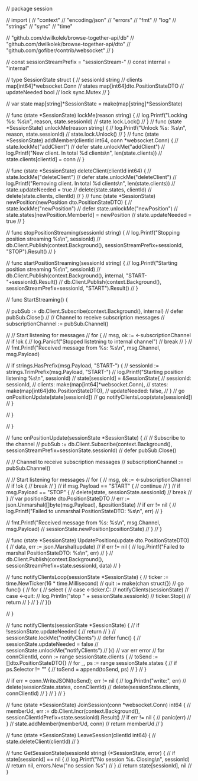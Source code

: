 // package session

// import (
// 	"context"
// 	"encoding/json"
// 	"errors"
// 	"fmt"
// 	"log"
// 	"strings"
// 	"sync"
// 	"time"

// 	"github.com/dwilkolek/browse-together-api/db"
// 	"github.com/dwilkolek/browse-together-api/dto"
// 	"github.com/gofiber/contrib/websocket"
// )

// const sessionStreamPrefix = "sessionStream-"
// const internal = "internal"

// type SessionState struct {
// 	sessionId    string
// 	clients      map[int64]*websocket.Conn
// 	states       map[int64]dto.PositionStateDTO
// 	updateNeeded bool
// 	lock         sync.Mutex
// }

// var state map[string]*SessionState = make(map[string]*SessionState)

// func (state *SessionState) lockMe(reason string) {
// 	log.Printf("Locking %s: %s\n", reason, state.sessionId)
// 	state.lock.Lock()
// }
// func (state *SessionState) unlockMe(reason string) {
// 	log.Printf("Unlock %s: %s\n", reason, state.sessionId)
// 	state.lock.Unlock()
// }
// func (state *SessionState) addMember(clientId int64, conn *websocket.Conn) {
// 	state.lockMe("addClient")
// 	defer state.unlockMe("addClient")
// 	log.Printf("New client. In total %d clients\n", len(state.clients))
// 	state.clients[clientId] = conn
// }

// func (state *SessionState) deleteClient(clientId int64) {
// 	state.lockMe("deleteClient")
// 	defer state.unlockMe("deleteClient")
// 	log.Printf("Removing client. In total %d clients\n", len(state.clients))
// 	state.updateNeeded = true
// 	delete(state.states, clientId)
// 	delete(state.clients, clientId)
// }
// func (state *SessionState) newPosition(newPosition dto.PositionStateDTO) {
// 	state.lockMe("newPosition")
// 	defer state.unlockMe("newPosition")
// 	state.states[newPosition.MemberId] = newPosition
// 	state.updateNeeded = true
// }

// func stopPositionStreaming(sessionId string) {
// 	log.Printf("Stopping position streaming %s\n", sessionId)
// 	db.Client.Publish(context.Background(), sessionStreamPrefix+sessionId, "STOP").Result()
// }

// func startPositionStreaming(sessionId string) {
// 	log.Printf("Starting position streaming %s\n", sessionId)
// 	db.Client.Publish(context.Background(), internal, "START-"+sessionId).Result()
// 	db.Client.Publish(context.Background(), sessionStreamPrefix+sessionId, "START").Result()
// }

// func StartStreaming() {

// 	pubSub := db.Client.Subscribe(context.Background(), internal)
// 	defer pubSub.Close()
// 	// Channel to receive subscription messages
// 	subscriptionChannel := pubSub.Channel()

// 	// Start listening for messages
// 	for {
// 		msg, ok := <-subscriptionChannel
// 		if !ok {
// 			log.Panicf("Stopped listetning to internal channel")
// 			break
// 		}
// 		// fmt.Printf("Received message from %s: %s\n", msg.Channel, msg.Payload)

// 		if strings.HasPrefix(msg.Payload, "START-") {
// 			sessionId := strings.TrimPrefix(msg.Payload, "START-")
// 			log.Printf("Starting position listening %s\n", sessionId)
// 			state[sessionId] = &SessionState{
// 				sessionId:    sessionId,
// 				clients:      make(map[int64]*websocket.Conn),
// 				states:       make(map[int64]dto.PositionStateDTO),
// 				updateNeeded: false,
// 			}
// 			go onPositionUpdate(state[sessionId])
// 			go notifyClientsLoop(state[sessionId])
// 		}

// 	}

// }

// func onPositionUpdate(sessionState *SessionState) {
// 	// Subscribe to the channel
// 	pubSub := db.Client.Subscribe(context.Background(), sessionStreamPrefix+sessionState.sessionId)
// 	defer pubSub.Close()

// 	// Channel to receive subscription messages
// 	subscriptionChannel := pubSub.Channel()

// 	// Start listening for messages
// 	for {
// 		msg, ok := <-subscriptionChannel
// 		if !ok {
// 			break
// 		}
// 		if msg.Payload == "START" {
// 			continue
// 		}
// 		if msg.Payload == "STOP" {
// 			delete(state, sessionState.sessionId)
// 			break
// 		}
// 		var positionState dto.PositionStateDTO
// 		err := json.Unmarshal([]byte(msg.Payload), &positionState)
// 		if err != nil {
// 			log.Printf("Failed to unmarshal PositionStateDTO: %s\n", err)
// 		}

// 		fmt.Printf("Received message from %s: %s\n", msg.Channel, msg.Payload)
// 		sessionState.newPosition(positionState)
// 	}
// }

// func (state *SessionState) UpdatePosition(update dto.PositionStateDTO) {
// 	data, err := json.Marshal(update)
// 	if err != nil {
// 		log.Printf("Failed to marshal PositionStateDTO: %s\n", err)
// 	}
// 	db.Client.Publish(context.Background(), sessionStreamPrefix+state.sessionId, data)
// }

// func notifyClientsLoop(sessionState *SessionState) {
// 	ticker := time.NewTicker(16 * time.Millisecond)
// 	quit := make(chan struct{})
// 	go func() {
// 		for {
// 			select {
// 			case <-ticker.C:
// 				notifyClients(sessionState)
// 			case <-quit:
// 				log.Println("stop " + sessionState.sessionId)
// 				ticker.Stop()
// 				return
// 			}
// 		}
// 	}()

// }

// func notifyClients(sessionState *SessionState) {
// 	if !sessionState.updateNeeded {
// 		return
// 	}
// 	sessionState.lockMe("notifyClients")
// 	defer func() {
// 		sessionState.updateNeeded = false
// 		sessionState.unlockMe("notifyClients")
// 	}()
// 	var err error
// 	for connClientId, conn := range sessionState.clients {
// 		toSend := []dto.PositionStateDTO{}
// 		for _, ps := range sessionState.states {
// 			if ps.Selector != "" {
// 				toSend = append(toSend, ps)
// 			}
// 		}

// 		if err = conn.WriteJSON(toSend); err != nil {
// 			log.Println("write:", err)
// 			delete(sessionState.states, connClientId)
// 			delete(sessionState.clients, connClientId)
// 		}
// 	}
// }

// func (state *SessionState) JoinSession(conn *websocket.Conn) int64 {
// 	memberUd, err := db.Client.Incr(context.Background(), sessionClientIdPrefix+state.sessionId).Result()
// 	if err != nil {
// 		panic(err)
// 	}
// 	state.addMember(memberUd, conn)
// 	return memberUd
// }

// func (state *SessionState) LeaveSession(clientId int64) {
// 	state.deleteClient(clientId)
// }

// func GetSessionState(sessionId string) (*SessionState, error) {
// 	if state[sessionId] == nil {
// 		log.Printf("No session %s. Closing\n", sessionId)
// 		return nil, errors.New("no session %s")
// 	}
// 	return state[sessionId], nil
// }
